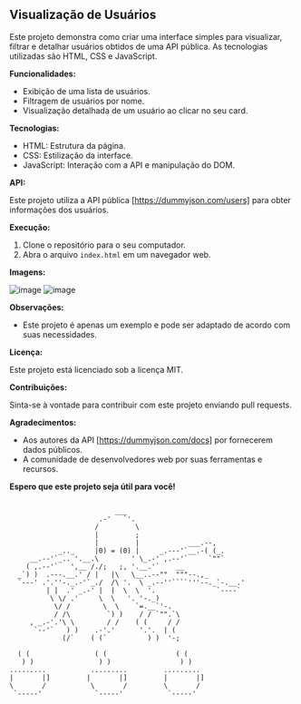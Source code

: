 ## Visualização de Usuários

Este projeto demonstra como criar uma interface simples para visualizar, filtrar e detalhar usuários obtidos de uma API pública. As tecnologias utilizadas são HTML, CSS e JavaScript.

**Funcionalidades:**

* Exibição de uma lista de usuários.
* Filtragem de usuários por nome.
* Visualização detalhada de um usuário ao clicar no seu card.

**Tecnologias:**

* HTML: Estrutura da página.
* CSS: Estilização da interface.
* JavaScript: Interação com a API e manipulação do DOM.

**API:**

Este projeto utiliza a API pública [https://dummyjson.com/users] para obter informações dos usuários.

**Execução:**

1. Clone o repositório para o seu computador.
2. Abra o arquivo `index.html` em um navegador web.

**Imagens:**

![image](https://github.com/Gabrielcafens/Dummy-Users/assets/95833512/b4ea68be-82eb-4172-82cc-14f65f95fcec)
![image](https://github.com/Gabrielcafens/Dummy-Users/assets/95833512/8583f16c-5d59-41cd-ac76-d1282d8a3f76)

**Observações:**

* Este projeto é apenas um exemplo e pode ser adaptado de acordo com suas necessidades.

**Licença:**

Este projeto está licenciado sob a licença MIT.

**Contribuições:**

Sinta-se à vontade para contribuir com este projeto enviando pull requests.

**Agradecimentos:**

* Aos autores da API [https://dummyjson.com/docs] por fornecerem dados públicos.
* A comunidade de desenvolvedores web por suas ferramentas e recursos.

**Espero que este projeto seja útil para você!**


```                         ___

                          ___
                      .-'   `'.
                     /         \
                     |         ;
                     |         |            ___.--,
            _.._     |0) = (0) |     _.---'`__.-( (_.
     __.--'`_.. '.__.\        ' \_.-' ,.--'`     `""`
    ( ,.--'`   ',__ /./;   ;, '.__.'`    __
  _`) )  .---.__.' / |   |\   \__..--""  """--.,_
  `---' .'.''-._.-'`_./  /\ '.  \ _.--''````'''--._`-.__.'
         | |  .' _.-' |  |  \  \  '.               `----`
          \ \/ .'     \  \   '. '-._)
           \/ /        \  \    `=.__`'-.
           / /\         `) )    / / `"".`\
     , _.-'.'\ \        / /    ( (     / /
      `--'`   ) )    .-'.'      '.'.  | (
             (/`    ( (`          ) )  '-;    
            
  ( (                ( (                 ( (                
   ) )                ) )                 ) )               
.........           .........         .........           
|       |]         |       |]         |       |]                
\       /           \       /         \       /              
 `-----'             `-----'           `-----'  
           


